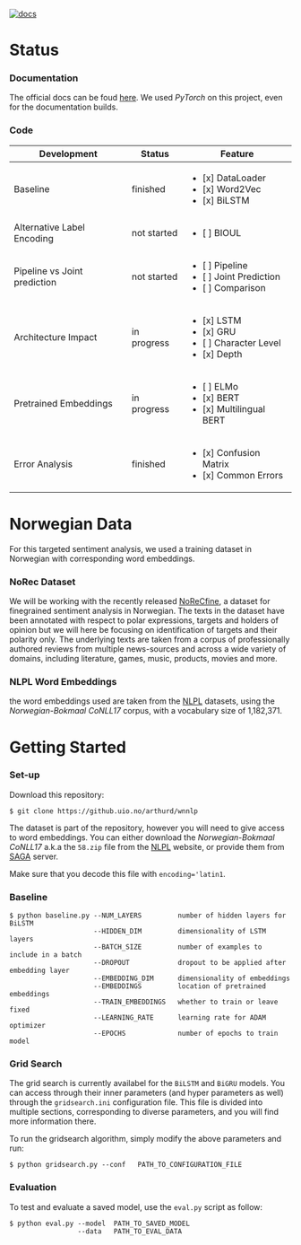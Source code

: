 [![docs](https://img.shields.io/badge/github%20page-up-green)](https://arthurdjn.github.io/targeted-sentiment-analysis/)

# Status

### Documentation

The official docs can be foud [here](https://pages.github.uio.no/arthurd/in5550-exam).
We used _PyTorch_ on this project, even for the documentation builds.

### Code

| Development                  | Status      | Feature                                                                                  |
| ---------------------------- | ----------- | ---------------------------------------------------------------------------------------- |
| Baseline                     | finished    | <ul><li>[x] DataLoader</li><li>[x] Word2Vec</li><li>[x] BiLSTM</li></ul>                 |
| Alternative Label Encoding   | not started | <ul><li>[ ] BIOUL</li></ul>                                                              |
| Pipeline vs Joint prediction | not started | <ul><li>[ ] Pipeline</li><li>[ ] Joint Prediction</li><li>[ ] Comparison</li></ul>       |
| Architecture Impact          | in progress | <ul><li>[x] LSTM</li><li>[x] GRU</li><li>[ ] Character Level</li><li>[x] Depth</li></ul> |
| Pretrained Embeddings        | in progress | <ul><li>[ ] ELMo</li><li>[x] BERT</li><li>[x] Multilingual BERT</li></ul>                |
| Error Analysis               | finished    | <ul><li>[x] Confusion Matrix</li><li>[x] Common Errors</li></ul>                         |

# Norwegian Data

For this targeted sentiment analysis, we used a training dataset in Norwegian with corresponding word embeddings.

### NoRec Dataset

We will be working with the recently released [NoReCfine](https://www.researchgate.net/publication/337671672_A_Fine-grained_Sentiment_Dataset_for_Norwegian),
a dataset for finegrained sentiment analysis in Norwegian.
The texts in the dataset have been annotated with respect to polar expressions, targets and holders of opinion but
we will here be focusing on identification of targets and their polarity only.
The underlying texts are taken from a corpus of professionally authored reviews
from multiple news-sources and across a wide variety of domains, including
literature, games, music, products, movies and more.

### NLPL Word Embeddings

the word embeddings used are taken from the [NLPL](http://vectors.nlpl.eu/repository/#) datasets,
using the _Norwegian-Bokmaal CoNLL17_ corpus, with a vocabulary size of 1,182,371.

# Getting Started

### Set-up

Download this repository:

```
$ git clone https://github.uio.no/arthurd/wnnlp
```

The dataset is part of the repository, however you will need to give access to word embeddings.
You can either download the _Norwegian-Bokmaal CoNLL17_ a.k.a the `58.zip` file from the [NLPL](http://vectors.nlpl.eu/repository/#) website,
or provide them from [SAGA](https://documentation.sigma2.no/) server.

Make sure that you decode this file with `encoding='latin1`.

### Baseline

```
$ python baseline.py --NUM_LAYERS         number of hidden layers for BiLSTM
                     --HIDDEN_DIM         dimensionality of LSTM layers
                     --BATCH_SIZE         number of examples to include in a batch
                     --DROPOUT            dropout to be applied after embedding layer
                     --EMBEDDING_DIM      dimensionality of embeddings
                     --EMBEDDINGS         location of pretrained embeddings
                     --TRAIN_EMBEDDINGS   whether to train or leave fixed
                     --LEARNING_RATE      learning rate for ADAM optimizer
                     --EPOCHS             number of epochs to train model
```

### Grid Search

The grid search is currently availabel for the `BiLSTM` and `BiGRU` models.
You can access through their inner parameters (and hyper parameters as well) through the `gridsearch.ini`
configuration file. This file is divided into multiple sections, corresponding to diverse parameters, and
you will find more information there.

To run the gridsearch algorithm, simply modify the above parameters and run:

```
$ python gridsearch.py --conf   PATH_TO_CONFIGURATION_FILE
```

### Evaluation

To test and evaluate a saved model, use the `eval.py` script as follow:

```
$ python eval.py --model  PATH_TO_SAVED_MODEL
                 --data   PATH_TO_EVAL_DATA
```
